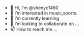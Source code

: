 - 👋 Hi, I’m @shenyc1450
- 👀 I’m interested in music,sports.
- 🌱 I’m currently learning 
- 💞️ I’m looking to collaborate on ...
- 📫 How to reach me ...

<!---
shenyc1450/shenyc1450 is a ✨ special ✨ repository because its `README.md` (this file) appears on your GitHub profile.
You can click the Preview link to take a look at your changes.
--->
